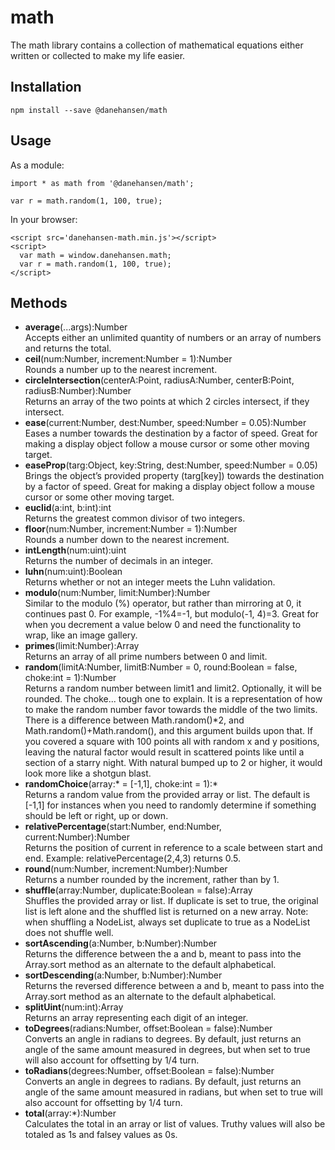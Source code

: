 # math

The math library contains a collection of mathematical equations either written or collected to make my life easier.

## Installation

`npm install --save @danehansen/math`

## Usage

As a module:

    import * as math from '@danehansen/math';

    var r = math.random(1, 100, true);

In your browser:

    <script src='danehansen-math.min.js'></script>
    <script>
      var math = window.danehansen.math;
      var r = math.random(1, 100, true);
    </script>

## Methods

* __average__(...args):Number  
Accepts either an unlimited quantity of numbers or an array of numbers and returns the total.
* __ceil__(num:Number, increment:Number = 1):Number  
Rounds a number up to the nearest increment.
* __circleIntersection__(centerA:Point, radiusA:Number, centerB:Point, radiusB:Number):Number  
Returns an array of the two points at which 2 circles intersect, if they intersect.
* __ease__(current:Number, dest:Number, speed:Number = 0.05):Number  
Eases a number towards the destination by a factor of speed. Great for making a display object follow a mouse cursor or some other moving target.
* __easeProp__(targ:Object, key:String, dest:Number, speed:Number = 0.05)  
Brings the object’s provided property (targ[key]) towards the destination by a factor of speed. Great for making a display object follow a mouse cursor or some other moving target.
* __euclid__(a:int, b:int):int  
Returns the greatest common divisor of two integers.
* __floor__(num:Number, increment:Number = 1):Number  
Rounds a number down to the nearest increment.
* __intLength__(num:uint):uint  
Returns the number of decimals in an integer.
* __luhn__(num:uint):Boolean  
Returns whether or not an integer meets the Luhn validation.
* __modulo__(num:Number, limit:Number):Number  
Similar to the modulo (%) operator, but rather than mirroring at 0, it continues past 0. For example, -1%4=-1, but modulo(-1, 4)=3. Great for when you decrement a value below 0 and need the functionality to wrap, like an image gallery.
* __primes__(limit:Number):Array  
Returns an array of all prime numbers between 0 and limit.
* __random__(limitA:Number, limitB:Number = 0, round:Boolean = false, choke:int = 1):Number  
Returns a random number between limit1 and limit2. Optionally, it will be rounded. The choke... tough one to explain. It is a representation of how to make the random number favor towards the middle of the two limits. There is a difference between Math.random()*2, and Math.random()+Math.random(), and this argument builds upon that. If you covered a square with 100 points all with random x and y positions, leaving the natural factor would result in scattered points like until a section of a starry night. With natural bumped up to 2 or higher, it would look more like a shotgun blast.
* __randomChoice__(array:* = [-1,1], choke:int = 1):*  
Returns a random value from the provided array or list. The default is [-1,1] for instances when you need to randomly determine if something should be left or right, up or down.
* __relativePercentage__(start:Number, end:Number, current:Number):Number  
Returns the position of current in reference to a scale between start and end. Example: relativePercentage(2,4,3) returns 0.5.
* __round__(num:Number, increment:Number):Number  
Returns a number rounded by the increment, rather than by 1.
* __shuffle__(array:Number, duplicate:Boolean = false):Array  
Shuffles the provided array or list. If duplicate is set to true, the original list is left alone and the shuffled list is returned on a new array. Note: when shuffling a NodeList, always set duplicate to true as a NodeList does not shuffle well.
* __sortAscending__(a:Number, b:Number):Number  
Returns the difference between the a and b, meant to pass into the Array.sort method as an alternate to the default alphabetical.
* __sortDescending__(a:Number, b:Number):Number  
Returns the reversed difference between a and b, meant to pass into the Array.sort method as an alternate to the default alphabetical.
* __splitUint__(num:int):Array  
Returns an array representing each digit of an integer.
* __toDegrees__(radians:Number, offset:Boolean = false):Number  
Converts an angle in radians to degrees. By default, just returns an angle of the same amount measured in degrees, but when set to true will also account for offsetting by 1/4 turn.
* __toRadians__(degrees:Number, offset:Boolean = false):Number  
Converts an angle in degrees to radians. By default, just returns an angle of the same amount measured in radians, but when set to true will also account for offsetting by 1/4 turn.
* __total__(array:*):Number  
Calculates the total in an array or list of values. Truthy values will also be totaled as 1s and falsey values as 0s.
